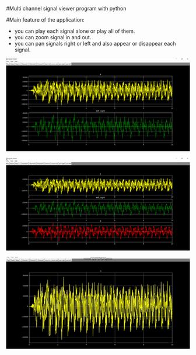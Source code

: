 #Multi channel signal viewer program with python 

#Main feature of the application:
* you can play each signal alone or play all of them.
* you can zoom signal in and out.
* you can pan signals right or left and also appear or disappear each signal.



![fisrt image](image2.png)

![second image](image3.png)

![App gif](signalViewer.gif)


